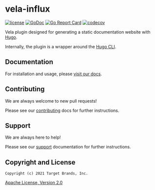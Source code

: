 # vela-influx

[![license](https://img.shields.io/crates/l/gl.svg)](../LICENSE)
[![GoDoc](https://godoc.org/github.com/go-vela/vela-hugo?status.svg)](https://godoc.org/github.com/go-vela/vela-hugo)
[![Go Report Card](https://goreportcard.com/badge/go-vela/vela-hugo)](https://goreportcard.com/report/go-vela/vela-hugo)
[![codecov](https://codecov.io/gh/go-vela/vela-hugo/branch/main/graph/badge.svg)](https://codecov.io/gh/go-vela/vela-hugo)

Vela plugin designed for generating a static documentation website with [Hugo](https://gohugo.io/).

Internally, the plugin is a wrapper around the [Hugo CLI](https://gohugo.io/commands/hugo/).

## Documentation

For installation and usage, please [visit our docs](https://go-vela.github.io/docs).

## Contributing

We are always welcome to new pull requests!

Please see our [contributing](CONTRIBUTING.md) docs for further instructions.

## Support

We are always here to help!

Please see our [support](SUPPORT.md) documentation for further instructions.

## Copyright and License

```
Copyright (c) 2021 Target Brands, Inc.
```

[Apache License, Version 2.0](http://www.apache.org/licenses/LICENSE-2.0)
